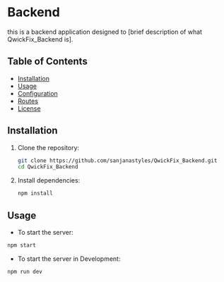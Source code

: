 # Backend

this is a backend application designed to [brief description of what QwickFix_Backend is].

## Table of Contents

- [Installation](#installation)
- [Usage](#usage)
- [Configuration](#configuration)
- [Routes](#routes)
- [License](#license)

## Installation

1. Clone the repository:
   ```bash
   git clone https://github.com/sanjanastyles/QwickFix_Backend.git
   cd QwickFix_Backend
   ```
2. Install dependencies:
   ```bash
   npm install
   ```

## Usage

- To start the server:

```bash
npm start
```

- To start the server in Development:

```bash
npm run dev
```
